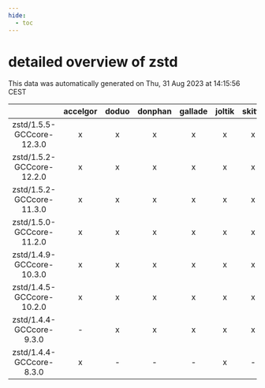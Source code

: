 ```yaml
---
hide:
  - toc
---
```


detailed overview of zstd
=========================


This data was automatically generated on Thu, 31 Aug 2023 at 14:15:56 CEST  

| |accelgor|doduo|donphan|gallade|joltik|skitty|swalot|victini|
| :---: | :---: | :---: | :---: | :---: | :---: | :---: | :---: | :---: |
|zstd/1.5.5-GCCcore-12.3.0|x|x|x|x|x|x|x|x|
|zstd/1.5.2-GCCcore-12.2.0|x|x|x|x|x|x|x|x|
|zstd/1.5.2-GCCcore-11.3.0|x|x|x|x|x|x|x|x|
|zstd/1.5.0-GCCcore-11.2.0|x|x|x|x|x|x|x|x|
|zstd/1.4.9-GCCcore-10.3.0|x|x|x|x|x|x|x|x|
|zstd/1.4.5-GCCcore-10.2.0|x|x|x|x|x|x|x|x|
|zstd/1.4.4-GCCcore-9.3.0|-|x|x|x|x|x|x|x|
|zstd/1.4.4-GCCcore-8.3.0|x|-|-|-|x|-|-|-|
